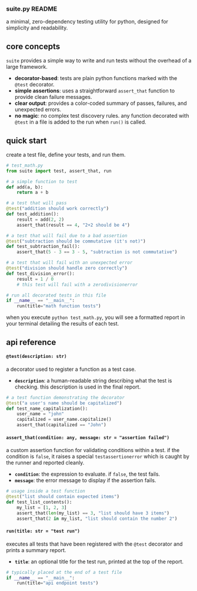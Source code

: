 ### suite.py README

a minimal, zero-dependency testing utility for python, designed for simplicity and readability.

## core concepts

`suite` provides a simple way to write and run tests without the overhead of a large framework.

-   **decorator-based**: tests are plain python functions marked with the `@test` decorator.
-   **simple assertions**: uses a straightforward `assert_that` function to provide clean failure messages.
-   **clear output**: provides a color-coded summary of passes, failures, and unexpected errors.
-   **no magic**: no complex test discovery rules. any function decorated with `@test` in a file is added to the run when `run()` is called.

## quick start

create a test file, define your tests, and run them.

```python
# test_math.py
from suite import test, assert_that, run

# a simple function to test
def add(a, b):
    return a + b

# a test that will pass
@test("addition should work correctly")
def test_addition():
    result = add(2, 2)
    assert_that(result == 4, "2+2 should be 4")

# a test that will fail due to a bad assertion
@test("subtraction should be commutative (it's not)")
def test_subtraction_fail():
    assert_that(5 - 3 == 3 - 5, "subtraction is not commutative")

# a test that will fail with an unexpected error
@test("division should handle zero correctly")
def test_division_error():
    result = 1 / 0
    # this test will fail with a zerodivisionerror

# run all decorated tests in this file
if __name__ == "__main__":
    run(title="math function tests")
```

when you execute `python test_math.py`, you will see a formatted report in your terminal detailing the results of each test.

## api reference

#### `@test(description: str)`
a decorator used to register a function as a test case.

-   **`description`**: a human-readable string describing what the test is checking. this description is used in the final report.

```python
# a test function demonstrating the decorator
@test("a user's name should be capitalized")
def test_name_capitalization():
    user_name = "john"
    capitalized = user_name.capitalize()
    assert_that(capitalized == "John")
```

#### `assert_that(condition: any, message: str = "assertion failed")`
a custom assertion function for validating conditions within a test. if the condition is `false`, it raises a special `testassertionerror` which is caught by the runner and reported cleanly.

-   **`condition`**: the expression to evaluate. if `false`, the test fails.
-   **`message`**: the error message to display if the assertion fails.

```python
# usage inside a test function
@test("list should contain expected items")
def test_list_contents():
    my_list = [1, 2, 3]
    assert_that(len(my_list) == 3, "list should have 3 items")
    assert_that(2 in my_list, "list should contain the number 2")
```

#### `run(title: str = "test run")`
executes all tests that have been registered with the `@test` decorator and prints a summary report.

-   **`title`**: an optional title for the test run, printed at the top of the report.

```python
# typically placed at the end of a test file
if __name__ == "__main__":
    run(title="api endpoint tests")
```